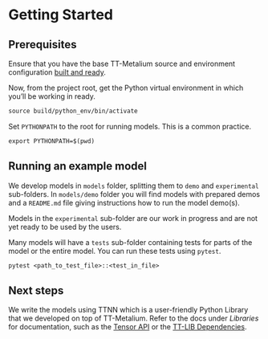 <a id="tt-metalium-models-get-started"></a>

# Getting Started

## Prerequisites

Ensure that you have the base TT-Metalium source and environment configuration
[built and ready](https://github.com/tenstorrent/tt-metal/blob/main/INSTALLING.md).

Now, from the project root, get the Python virtual environment in which you’ll
be working in ready.

```default
source build/python_env/bin/activate
```

Set `PYTHONPATH` to the root for running models. This is a common practice.

```default
export PYTHONPATH=$(pwd)
```

## Running an example model

We develop models in `models` folder, splitting them to `demo` and `experimental` sub-folders.
In `models/demo` folder you will find models with prepared demos and a `README.md` file giving instructions how to run the model demo(s).

Models in the `experimental` sub-folder are our work in progress and are not yet ready to be used by the users.

Many models will have a `tests` sub-folder containing tests for parts of the model or the entire model.
You can run these tests using `pytest`.

```default
pytest <path_to_test_file>::<test_in_file>
```

## Next steps

We write the models using TTNN which is a user-friendly Python Library that we developed on top of TT-Metalium. Refer to
the docs under *Libraries* for documentation, such as the [Tensor
API](../ttnn/dependencies/tensor.md#tensor) or the [TT-LIB Dependencies](../ttnn/dependencies/tt_lib.md#tt-lib).

